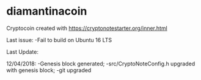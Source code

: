 # diamantinacoin

Cryptocoin created with https://cryptonotestarter.org/inner.html


Last issue:
            -Fail to build on Ubuntu 16 LTS

Last Update:

12/04/2018: -Genesis block generated;
            -src/CryptoNoteConfig.h upgraded with genesis block;
            -git upgraded
